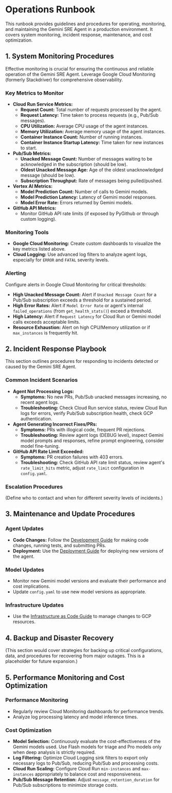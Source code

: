 # Operations Runbook

This runbook provides guidelines and procedures for operating, monitoring, and maintaining the Gemini SRE Agent in a production environment. It covers system monitoring, incident response, maintenance, and cost optimization.

## 1. System Monitoring Procedures

Effective monitoring is crucial for ensuring the continuous and reliable operation of the Gemini SRE Agent. Leverage Google Cloud Monitoring (formerly Stackdriver) for comprehensive observability.

### Key Metrics to Monitor

*   **Cloud Run Service Metrics:**
    *   **Request Count:** Total number of requests processed by the agent.
    *   **Request Latency:** Time taken to process requests (e.g., Pub/Sub messages).
    *   **CPU Utilization:** Average CPU usage of the agent instances.
    *   **Memory Utilization:** Average memory usage of the agent instances.
    *   **Container Instance Count:** Number of running instances.
    *   **Container Instance Startup Latency:** Time taken for new instances to start.
*   **Pub/Sub Metrics:**
    *   **Unacked Message Count:** Number of messages waiting to be acknowledged in the subscription (should be low).
    *   **Oldest Unacked Message Age:** Age of the oldest unacknowledged message (should be low).
    *   **Subscription Throughput:** Rate of messages being pulled/pushed.
*   **Vertex AI Metrics:**
    *   **Model Prediction Count:** Number of calls to Gemini models.
    *   **Model Prediction Latency:** Latency of Gemini model responses.
    *   **Model Error Rate:** Errors returned by Gemini models.
*   **GitHub API Metrics:**
    *   Monitor GitHub API rate limits (if exposed by PyGithub or through custom logging).

### Monitoring Tools

*   **Google Cloud Monitoring:** Create custom dashboards to visualize the key metrics listed above.
*   **Cloud Logging:** Use advanced log filters to analyze agent logs, especially for `ERROR` and `FATAL` severity levels.

### Alerting

Configure alerts in Google Cloud Monitoring for critical thresholds:

*   **High Unacked Message Count:** Alert if `Unacked Message Count` for a Pub/Sub subscription exceeds a threshold for a sustained period.
*   **High Error Rates:** Alert if `Model Error Rate` or agent's internal `failed_operations` (from `get_health_stats()`) exceed a threshold.
*   **High Latency:** Alert if `Request Latency` for Cloud Run or Gemini model calls exceeds acceptable limits.
*   **Resource Exhaustion:** Alert on high CPU/Memory utilization or if `max_instances` is frequently hit.

## 2. Incident Response Playbook

This section outlines procedures for responding to incidents detected or caused by the Gemini SRE Agent.

### Common Incident Scenarios

*   **Agent Not Processing Logs:**
    *   **Symptoms:** No new PRs, Pub/Sub unacked messages increasing, no recent agent logs.
    *   **Troubleshooting:** Check Cloud Run service status, review Cloud Run logs for errors, verify Pub/Sub subscription health, check GCP authentication.
*   **Agent Generating Incorrect Fixes/PRs:**
    *   **Symptoms:** PRs with illogical code, frequent PR rejections.
    *   **Troubleshooting:** Review agent logs (DEBUG level), inspect Gemini model prompts and responses, refine prompt engineering, consider model fine-tuning.
*   **GitHub API Rate Limit Exceeded:**
    *   **Symptoms:** PR creation failures with 403 errors.
    *   **Troubleshooting:** Check GitHub API rate limit status, review agent's `rate_limit_hits` metric, adjust `rate_limit` configuration in `config.yaml`.

### Escalation Procedures

(Define who to contact and when for different severity levels of incidents.)

## 3. Maintenance and Update Procedures

### Agent Updates

*   **Code Changes:** Follow the [Development Guide](DEVELOPMENT.md) for making code changes, running tests, and submitting PRs.
*   **Deployment:** Use the [Deployment Guide](DEPLOYMENT.md) for deploying new versions of the agent.

### Model Updates

*   Monitor new Gemini model versions and evaluate their performance and cost implications.
*   Update `config.yaml` to use new model versions as appropriate.

### Infrastructure Updates

*   Use the [Infrastructure as Code Guide](INFRASTRUCTURE.md) to manage changes to GCP resources.

## 4. Backup and Disaster Recovery

(This section would cover strategies for backing up critical configurations, data, and procedures for recovering from major outages. This is a placeholder for future expansion.)

## 5. Performance Monitoring and Cost Optimization

### Performance Monitoring

*   Regularly review Cloud Monitoring dashboards for performance trends.
*   Analyze log processing latency and model inference times.

### Cost Optimization

*   **Model Selection:** Continuously evaluate the cost-effectiveness of the Gemini models used. Use Flash models for triage and Pro models only when deep analysis is strictly required.
*   **Log Filtering:** Optimize Cloud Logging sink filters to export only necessary logs to Pub/Sub, reducing Pub/Sub and processing costs.
*   **Cloud Run Scaling:** Configure Cloud Run `min-instances` and `max-instances` appropriately to balance cost and responsiveness.
*   **Pub/Sub Message Retention:** Adjust `message_retention_duration` for Pub/Sub subscriptions to minimize storage costs.
